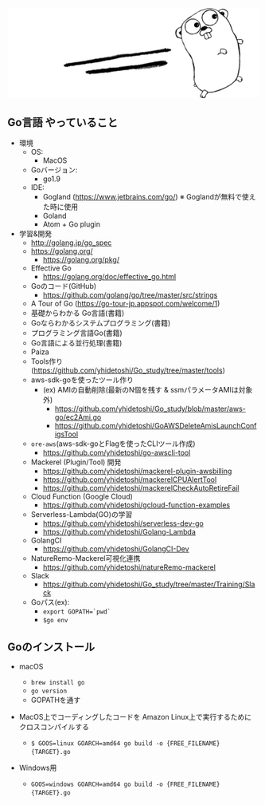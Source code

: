 ![Alt Text](https://github.com/yhidetoshi/Pictures/raw/master/Go_study/Golang-top.png)

## Go言語 やっていること



- 環境　
  - OS:
    - MacOS
  - Goバージョン:  
    - go1.9
  - IDE:
    - Gogland (https://www.jetbrains.com/go/) ※ Goglandが無料で使えた時に使用
    - Goland
    - Atom + Go plugin
- 学習&開発
  - http://golang.jp/go_spec
  - https://golang.org/
    - https://golang.org/pkg/
  - Effective Go
    - https://golang.org/doc/effective_go.html
  - Goのコード(GitHub)
    - https://github.com/golang/go/tree/master/src/strings
  - A Tour of Go (https://go-tour-jp.appspot.com/welcome/1)
  - 基礎からわかる Go言語(書籍)
  - Goならわかるシステムプログラミング(書籍)
  - プログラミング言語Go(書籍)
  - Go言語による並行処理(書籍)
  - Paiza
  - Tools作り (https://github.com/yhidetoshi/Go_study/tree/master/tools)
  - aws-sdk-goを使ったツール作り
    - (ex) AMIの自動削除(最新のN個を残す & ssmパラメータAMIは対象外)
      - https://github.com/yhidetoshi/Go_study/blob/master/aws-go/ec2Ami.go
      - https://github.com/yhidetoshi/GoAWSDeleteAmisLaunchConfigsTool
  - `ore-aws`(aws-sdk-goとFlagを使ったCLIツール作成)
    - https://github.com/yhidetoshi/go-awscli-tool
  - Mackerel (Plugin/Tool) 開発
    - https://github.com/yhidetoshi/mackerel-plugin-awsbilling 
    - https://github.com/yhidetoshi/mackerelCPUAlertTool
    - https://github.com/yhidetoshi/mackerelCheckAutoRetireFail
  - Cloud Function (Google Cloud)
    - https://github.com/yhidetoshi/gcloud-function-examples
  - Serverless-Lambda(GO)の学習
    - https://github.com/yhidetoshi/serverless-dev-go
    - https://github.com/yhidetoshi/Golang-Lambda
  - GolangCI
    - https://github.com/yhidetoshi/GolangCI-Dev
  - NatureRemo-Mackerel可視化連携
    - https://github.com/yhidetoshi/natureRemo-mackerel
  - Slack
    - https://github.com/yhidetoshi/Go_study/tree/master/Training/Slack
  - Goパス(ex):
    - ```export GOPATH=`pwd` ```
    - `$go env`

## Goのインストール
- macOS
  - `brew install go`
  - `go version`
  - GOPATHを通す

- MacOS上でコーディングしたコードを Amazon Linux上で実行するためにクロスコンパイルする
  - `$ GOOS=linux GOARCH=amd64 go build -o {FREE_FILENAME} {TARGET}.go`
- Windows用
  - `GOOS=windows GOARCH=amd64 go build -o {FREE_FILENAME} {TARGET}.go`
